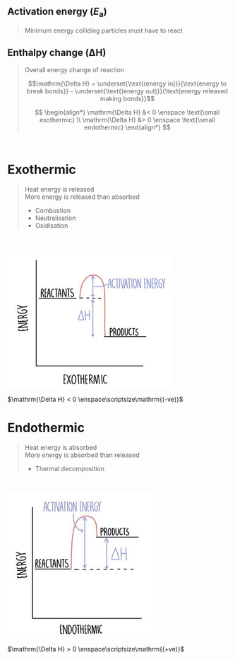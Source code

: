 ## Activation energy $(E_{\mathrm{a}})$

> Minimum energy colliding particles must have to react

## Enthalpy change $(\mathrm{\Delta H})$

> Overall energy change of reaction
>
> $$\mathrm{\Delta H} = \underset{\text{(energy in)}}{\text{energy to break bonds}} - \underset{\text{(energy out)}}{\text{energy released making bonds}}$$
>
> $$
> \begin{align*}
>   \mathrm{\Delta H} &< 0 \enspace \text{\small exothermic} \\
>   \mathrm{\Delta H} &> 0 \enspace \text{\small endothermic}
> \end{align*}
> $$

<br>

# Exothermic

> Heat energy is released \
> More energy is released than absorbed
>
> -   Combustion
> -   Neutralisation
> -   Oxidisation

<br>

![Exothermic reaction](images/reaction-exothermic.png)

$\mathrm{\Delta H} < 0 \enspace\scriptsize\mathrm{(-ve)}$

# Endothermic

> Heat energy is absorbed \
> More energy is absorbed than released
>
> -   Thermal decomposition

<br>

![Endothermic reaction](images/reaction-endothermic.png)

$\mathrm{\Delta H} > 0 \enspace\scriptsize\mathrm{(+ve)}$
